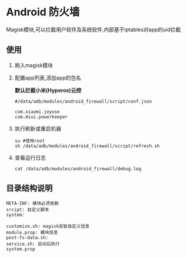 # Android 防火墙

Magisk模块,可以拦截用户软件及系统软件,内部基于iptables对app的uid拦截



## 使用

1. 刷入magisk模块

2. 配置app列表,添加app的包名

   **默认拦截小米(Hyperos)云控**

   ```shell
   #/data/adb/modules/android_firewall/script/conf.json
   
   com.xiaomi.joyose
   com.miui.powerkeeper
   ```

3. 执行刷新或重启机器

   ```shell
   su #使用root
   sh /data/adb/modules/android_firewall/script/refresh.sh
   ```

4. 查看运行日志

   ```shell
   cat /data/adb/modules/android_firewall/debug.log
   ```

   

## 目录结构说明

```
META-INF: 模块必须依赖
srcipt: 自定义脚本
system: 

customize.sh: magisk安装自定义信息
module.prop: 模块信息
post-fs-data.sh: 
service.sh: 启动后执行
system.prop
```

